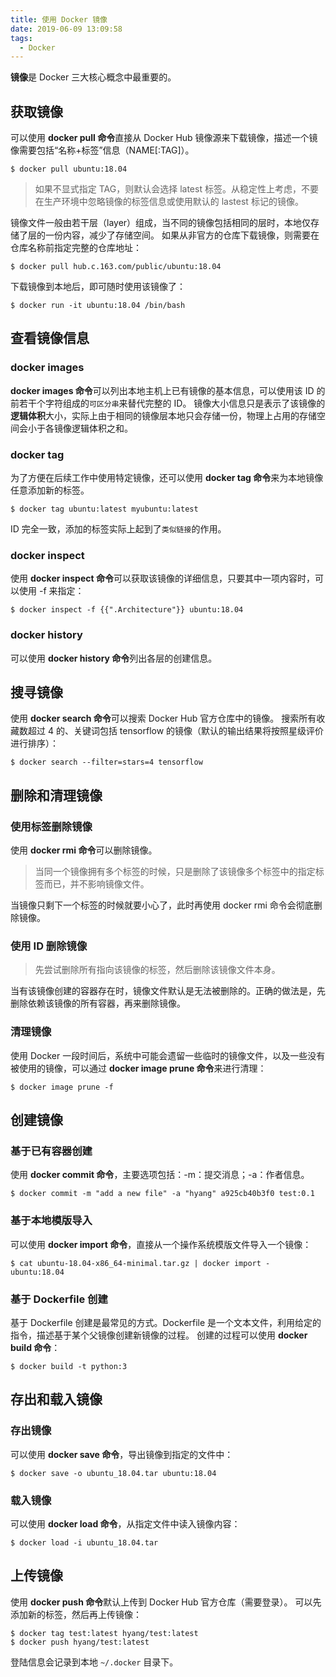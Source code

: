 ```yaml
---
title: 使用 Docker 镜像
date: 2019-06-09 13:09:58
tags:
  - Docker
---
```

**镜像**是 Docker 三大核心概念中最重要的。
## 获取镜像
可以使用 **docker pull 命令**直接从 Docker Hub 镜像源来下载镜像，描述一个镜像需要包括“名称+标签”信息（NAME[:TAG]）。
```
$ docker pull ubuntu:18.04
```
> 如果不显式指定 TAG，则默认会选择 latest 标签。从稳定性上考虑，不要在生产环境中忽略镜像的标签信息或使用默认的 lastest 标记的镜像。

镜像文件一般由若干层（layer）组成，当不同的镜像包括相同的层时，本地仅存储了层的一份内容，减少了存储空间。
如果从非官方的仓库下载镜像，则需要在仓库名称前指定完整的仓库地址：
```
$ docker pull hub.c.163.com/public/ubuntu:18.04
```
下载镜像到本地后，即可随时使用该镜像了：
```
$ docker run -it ubuntu:18.04 /bin/bash
```
<!--more-->
## 查看镜像信息
### docker images
**docker images 命令**可以列出本地主机上已有镜像的基本信息，可以使用该 ID 的前若干个字符组成的`可区分串`来替代完整的 ID。
镜像大小信息只是表示了该镜像的**逻辑体积**大小，实际上由于相同的镜像层本地只会存储一份，物理上占用的存储空间会小于各镜像逻辑体积之和。
### docker tag
为了方便在后续工作中使用特定镜像，还可以使用 **docker tag 命令**来为本地镜像任意添加新的标签。
```
$ docker tag ubuntu:latest myubuntu:latest
```
ID 完全一致，添加的标签实际上起到了`类似链接`的作用。
### docker inspect
使用 **docker inspect 命令**可以获取该镜像的详细信息，只要其中一项内容时，可以使用 -f 来指定：
```
$ docker inspect -f {{".Architecture"}} ubuntu:18.04
```
### docker history
可以使用 **docker history 命令**列出各层的创建信息。
## 搜寻镜像
使用 **docker search 命令**可以搜索 Docker Hub 官方仓库中的镜像。
搜索所有收藏数超过 4 的、关键词包括 tensorflow 的镜像（默认的输出结果将按照星级评价进行排序）：
```
$ docker search --filter=stars=4 tensorflow
```
## 删除和清理镜像
### 使用标签删除镜像
使用 **docker rmi 命令**可以删除镜像。
> 当同一个镜像拥有多个标签的时候，只是删除了该镜像多个标签中的指定标签而已，并不影响镜像文件。

当镜像只剩下一个标签的时候就要小心了，此时再使用 docker rmi 命令会彻底删除镜像。
### 使用 ID 删除镜像
> 先尝试删除所有指向该镜像的标签，然后删除该镜像文件本身。

当有该镜像创建的容器存在时，镜像文件默认是无法被删除的。正确的做法是，先删除依赖该镜像的所有容器，再来删除镜像。
### 清理镜像
使用 Docker 一段时间后，系统中可能会遗留一些临时的镜像文件，以及一些没有被使用的镜像，可以通过 **docker image prune 命令**来进行清理：
```
$ docker image prune -f
```
## 创建镜像
### 基于已有容器创建
使用 **docker commit 命令**，主要选项包括：-m：提交消息；-a：作者信息。
```
$ docker commit -m "add a new file" -a "hyang" a925cb40b3f0 test:0.1
```
### 基于本地模版导入
可以使用 **docker import 命令**，直接从一个操作系统模版文件导入一个镜像：
```
$ cat ubuntu-18.04-x86_64-minimal.tar.gz | docker import - ubuntu:18.04
```
### 基于 Dockerfile 创建
基于 Dockerfile 创建是最常见的方式。Dockerfile 是一个文本文件，利用给定的指令，描述基于某个父镜像创建新镜像的过程。
创建的过程可以使用 **docker build 命令**：
```
$ docker build -t python:3
```
## 存出和载入镜像
### 存出镜像
可以使用 **docker save 命令**，导出镜像到指定的文件中：
```
$ docker save -o ubuntu_18.04.tar ubuntu:18.04
```
### 载入镜像
可以使用 **docker load 命令**，从指定文件中读入镜像内容：
```
$ docker load -i ubuntu_18.04.tar
```
## 上传镜像
使用 **docker push 命令**默认上传到 Docker Hub 官方仓库（需要登录）。
可以先添加新的标签，然后再上传镜像：
```
$ docker tag test:latest hyang/test:latest
$ docker push hyang/test:latest
```
登陆信息会记录到本地 `~/.docker` 目录下。

